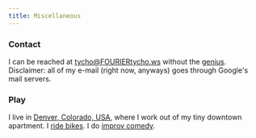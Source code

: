 ```yaml
---
title: Miscellaneous
---
```


### Contact

I can be reached at tycho@FOURIERtycho.ws without the [genius][1]. Disclaimer:
all of my e-mail (right now, anyways) goes through Google's mail servers.

### Play

I live in [Denver, Colorado, USA][4], where I work out of my tiny downtown
apartment. I [ride bikes][5]. I do [improv comedy][6].

 [1]: http://en.wikipedia.org/wiki/Joseph_Fourier
 [4]: http://en.wikipedia.org/wiki/Denver,_Colorado
 [5]: https://www.strava.com/athletes/13638050
 [6]: http://www.bovinemetropolis.com/node/28
